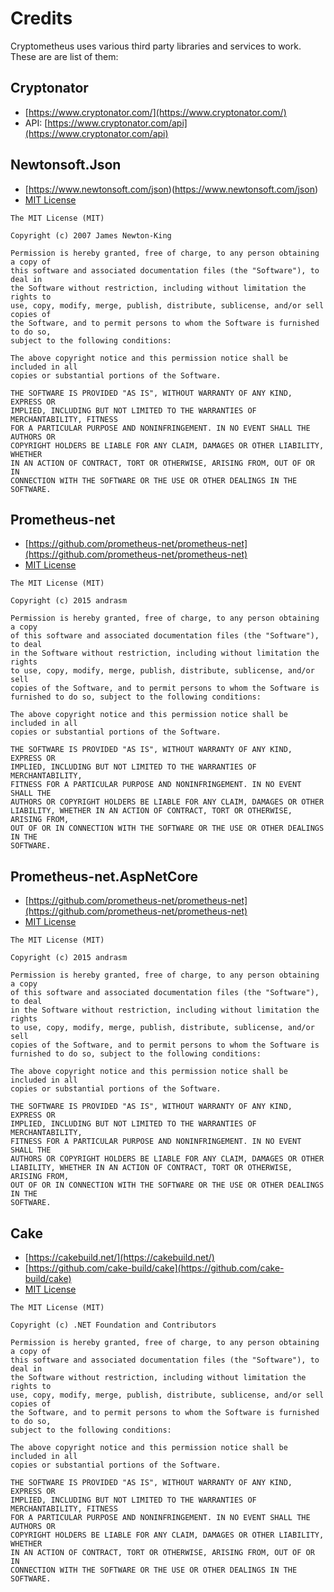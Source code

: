 # Credits

Cryptometheus uses various third party libraries and services to work.  These are are list of them:

## Cryptonator

* [https://www.cryptonator.com/](https://www.cryptonator.com/)
* API: [https://www.cryptonator.com/api](https://www.cryptonator.com/api)

## Newtonsoft.Json

* [https://www.newtonsoft.com/json)(https://www.newtonsoft.com/json)
* [MIT License](https://github.com/JamesNK/Newtonsoft.Json/blob/master/LICENSE.md)

```
The MIT License (MIT)

Copyright (c) 2007 James Newton-King

Permission is hereby granted, free of charge, to any person obtaining a copy of
this software and associated documentation files (the "Software"), to deal in
the Software without restriction, including without limitation the rights to
use, copy, modify, merge, publish, distribute, sublicense, and/or sell copies of
the Software, and to permit persons to whom the Software is furnished to do so,
subject to the following conditions:

The above copyright notice and this permission notice shall be included in all
copies or substantial portions of the Software.

THE SOFTWARE IS PROVIDED "AS IS", WITHOUT WARRANTY OF ANY KIND, EXPRESS OR
IMPLIED, INCLUDING BUT NOT LIMITED TO THE WARRANTIES OF MERCHANTABILITY, FITNESS
FOR A PARTICULAR PURPOSE AND NONINFRINGEMENT. IN NO EVENT SHALL THE AUTHORS OR
COPYRIGHT HOLDERS BE LIABLE FOR ANY CLAIM, DAMAGES OR OTHER LIABILITY, WHETHER
IN AN ACTION OF CONTRACT, TORT OR OTHERWISE, ARISING FROM, OUT OF OR IN
CONNECTION WITH THE SOFTWARE OR THE USE OR OTHER DEALINGS IN THE SOFTWARE.

```

## Prometheus-net

* [https://github.com/prometheus-net/prometheus-net](https://github.com/prometheus-net/prometheus-net)
* [MIT License](https://github.com/prometheus-net/prometheus-net/blob/master/LICENSE)

```
The MIT License (MIT)

Copyright (c) 2015 andrasm

Permission is hereby granted, free of charge, to any person obtaining a copy
of this software and associated documentation files (the "Software"), to deal
in the Software without restriction, including without limitation the rights
to use, copy, modify, merge, publish, distribute, sublicense, and/or sell
copies of the Software, and to permit persons to whom the Software is
furnished to do so, subject to the following conditions:

The above copyright notice and this permission notice shall be included in all
copies or substantial portions of the Software.

THE SOFTWARE IS PROVIDED "AS IS", WITHOUT WARRANTY OF ANY KIND, EXPRESS OR
IMPLIED, INCLUDING BUT NOT LIMITED TO THE WARRANTIES OF MERCHANTABILITY,
FITNESS FOR A PARTICULAR PURPOSE AND NONINFRINGEMENT. IN NO EVENT SHALL THE
AUTHORS OR COPYRIGHT HOLDERS BE LIABLE FOR ANY CLAIM, DAMAGES OR OTHER
LIABILITY, WHETHER IN AN ACTION OF CONTRACT, TORT OR OTHERWISE, ARISING FROM,
OUT OF OR IN CONNECTION WITH THE SOFTWARE OR THE USE OR OTHER DEALINGS IN THE
SOFTWARE.
```

## Prometheus-net.AspNetCore

* [https://github.com/prometheus-net/prometheus-net](https://github.com/prometheus-net/prometheus-net)
* [MIT License](https://github.com/prometheus-net/prometheus-net/blob/master/LICENSE)

```
The MIT License (MIT)

Copyright (c) 2015 andrasm

Permission is hereby granted, free of charge, to any person obtaining a copy
of this software and associated documentation files (the "Software"), to deal
in the Software without restriction, including without limitation the rights
to use, copy, modify, merge, publish, distribute, sublicense, and/or sell
copies of the Software, and to permit persons to whom the Software is
furnished to do so, subject to the following conditions:

The above copyright notice and this permission notice shall be included in all
copies or substantial portions of the Software.

THE SOFTWARE IS PROVIDED "AS IS", WITHOUT WARRANTY OF ANY KIND, EXPRESS OR
IMPLIED, INCLUDING BUT NOT LIMITED TO THE WARRANTIES OF MERCHANTABILITY,
FITNESS FOR A PARTICULAR PURPOSE AND NONINFRINGEMENT. IN NO EVENT SHALL THE
AUTHORS OR COPYRIGHT HOLDERS BE LIABLE FOR ANY CLAIM, DAMAGES OR OTHER
LIABILITY, WHETHER IN AN ACTION OF CONTRACT, TORT OR OTHERWISE, ARISING FROM,
OUT OF OR IN CONNECTION WITH THE SOFTWARE OR THE USE OR OTHER DEALINGS IN THE
SOFTWARE.
```

## Cake

* [https://cakebuild.net/](https://cakebuild.net/)
* [https://github.com/cake-build/cake](https://github.com/cake-build/cake)
* [MIT License](https://github.com/cake-build/cake/blob/develop/LICENSE)

```
The MIT License (MIT)

Copyright (c) .NET Foundation and Contributors

Permission is hereby granted, free of charge, to any person obtaining a copy of
this software and associated documentation files (the "Software"), to deal in
the Software without restriction, including without limitation the rights to
use, copy, modify, merge, publish, distribute, sublicense, and/or sell copies of
the Software, and to permit persons to whom the Software is furnished to do so,
subject to the following conditions:

The above copyright notice and this permission notice shall be included in all
copies or substantial portions of the Software.

THE SOFTWARE IS PROVIDED "AS IS", WITHOUT WARRANTY OF ANY KIND, EXPRESS OR
IMPLIED, INCLUDING BUT NOT LIMITED TO THE WARRANTIES OF MERCHANTABILITY, FITNESS
FOR A PARTICULAR PURPOSE AND NONINFRINGEMENT. IN NO EVENT SHALL THE AUTHORS OR
COPYRIGHT HOLDERS BE LIABLE FOR ANY CLAIM, DAMAGES OR OTHER LIABILITY, WHETHER
IN AN ACTION OF CONTRACT, TORT OR OTHERWISE, ARISING FROM, OUT OF OR IN
CONNECTION WITH THE SOFTWARE OR THE USE OR OTHER DEALINGS IN THE SOFTWARE.
```